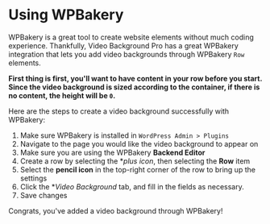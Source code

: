 # Using WPBakery

WPBakery is a great tool to create website elements without much coding experience. Thankfully, Video Background Pro has a great WPBakery integration that lets you add video backgrounds through WPBakery `Row` elements.

**First thing is first, you'll want to have content in your row before you start. Since the video background is sized according to the container, if there is no content, the height will be `0`.**

Here are the steps to create a video background successfully with WPBakery:

1. Make sure WPBakery is installed in `WordPress Admin > Plugins`
2. Navigate to the page you would like the video background to appear on
3. Make sure you are using the WPBakery **Backend Editor**
4. Create a row by selecting the **plus icon*, then selecting the **Row** item
5. Select the **pencil icon** in the top-right corner of the row to bring up the settings
6. Click the **Video Background* tab, and fill in the fields as necessary.
7. Save changes

Congrats, you've added a video background through WPBakery!